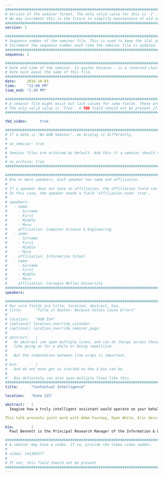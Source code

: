 ```yaml
---
################################################################################
# Version of the seminar format. The only valid value for this is '1'. 
# We may increment this in the future to simplify maintenance of old seminars.
################################################################################
version: 1

################################################################################
# Sequence number of the seminar file. This is used to keep the iCal up to date.
# Increment the sequence number each time the seminar file is updated.
################################################################################
sequence: 2

################################################################################
# Date and time of the seminar. In quotes because : is a reserved character.
# Date must equal the name of this file.
################################################################################
date:     2018-10-03
time:     "12:00 PM"
time_end: "1:30 PM"

################################################################################
# A seminar file might exist but lack values for some fields. These are 'TBD'. 
# The only valid value is 'True'. A TBD field should not be present if 'False'.
################################################################################

tbd_video:      true

################################################################################
# If a date is "No DUB Seminar", we display it differently.
#
# no_seminar: true
#
# Seminar files are archived by default. Add this if a seminar should not be.
#
# no_archive: true
################################################################################

################################################################################
# One or more speakers. Each speaker has name and affiliation.
#
# If a speaker does not have an affiliation, the affiliation field can be removed.
# In this case, the speaker needs a field 'affiliation_none: true'.
#
# speakers:
#   - name: 
#     - Surname
#     - First
#     - Middle
#     - More
#     affiliation: Computer Science & Engineering 
#   - name: 
#     - Surname
#     - First
#     - Middle
#     - More
#     affiliation: Information School 
#   - name: 
#     - Surname
#     - First
#     - Middle
#     - More
#     affiliation: Carnegie Mellon University 
################################################################################
speakers:

################################################################################
# Our core fields are title, location, abstract, bio.
# title:      "Title in Quotes: Because Colons Cause Errors"
# 
# location:   "HUB 334"
# (optional) location_override_calendar:
# (optional) location_override_seminar_page:
#
# abstract:   |
#   An abstract can span multiple lines, and can do things across those lines,
#   like going on for a while or being repetitive.
#
#   But the indentation between line wraps is important.
#
# bio:        |
#   And do not even get us started on how a bio can be.
#
#   Bio definitely can also span multiple lines like this.
################################################################################
title:      "Contextual Intelligence"

location:   "Kane 225"

abstract:   |
  Imagine how a truly intelligent assistant would operate on your behalf. The assistant would not only observe what and who you interacted with but learn which types of things are important, what is salient to you, what you are likely to forget, and what you need to know about, and could notify you when salient and significant changes occur. The assistant would be capable of these things because at its core was the ability to understand your intentions and goals and it could evaluate your actions and requests from others in terms of how they support these goals. In this talk, we present research that attempts to bridge the gulf between the lack of an AI that can understand your actions in the context of your goals and the status quo which simply observes and optimizes the individual actions you take toward those goals. Specifically we focus on several projects which provide contextual intelligence by: (1) presenting the information you want before you ask at the right time, place, and context; (2) and addressing your information needs in a context-specific way to the task you are doing. We present a summary of work that aims to identify the underlying goals which drive people’s behavior in memory recall, task planning, and meeting preparation and describe two prototypes which leverage these insights to better support people through intelligent context-aware interfaces. Finally we conclude with a discussion of research challenges on the path to goal-directed intelligence.

This talk presents joint work with Adam Fourney, Ryen White, Eric Horvitz, David Graus, Xin Rong, Qian Zhao, Susan Dumais, Adam Troy, Shane Williams and Anne Loomis Thompson as well as Ahmed Awadallah, Horaţiu Bota, Robin Brewer, Nirupama Chandrasekaran, Fernando Diaz, Cristina Garbacea, Nick Ghotbi, Marcello Hasegawa, Richard Hughes, Abhishek Jha, Ece Kamar, John Krumm, Merrie Morris, Rev Rameshkumar and likely many others.
  
bio:        |
  Paul Bennett is the Principal Research Manager of the Information & Data Sciences group in Microsoft Research AI. His published research has focused on a variety of topics surrounding the use of machine learning in information retrieval – including ensemble methods and the combination of information sources, calibration, consensus methods for noisy supervision labels, active learning and evaluation, supervised classification and ranking, crowdsourcing, behavioral modeling and analysis, and personalization. Some of his work has been recognized with awards at SIGIR, CHI, and ACM UMAP. Prior to joining MSR in 2006, he completed his dissertation in the Computer Science Department at Carnegie Mellon with Jaime Carbonell and John Lafferty. While at CMU, he also acted as the Chief Learning Architect on the RADAR project from 2005-2006 while a postdoctoral fellow in the Language Technologies Institute. 

################################################################################
# A seminar may have a video. If so, provide the Vimeo video number.
#
# video: 142303577
#
# If not, this field should not be present 
################################################################################
---
```

